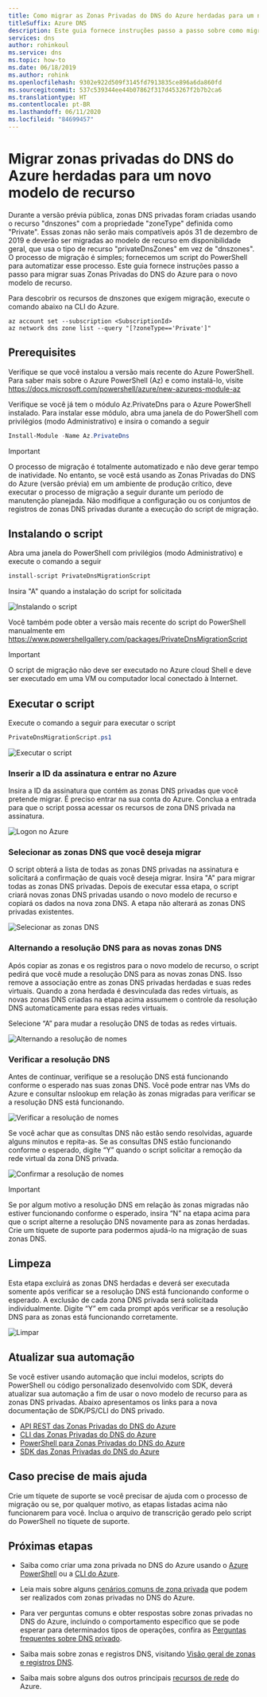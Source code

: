 ```yaml
---
title: Como migrar as Zonas Privadas do DNS do Azure herdadas para um novo modelo de recurso
titleSuffix: Azure DNS
description: Este guia fornece instruções passo a passo sobre como migrar as zonas DNS privadas herdadas para o modelo de recurso mais recente
services: dns
author: rohinkoul
ms.service: dns
ms.topic: how-to
ms.date: 06/18/2019
ms.author: rohink
ms.openlocfilehash: 9302e922d509f3145fd7913835ce896a6da860fd
ms.sourcegitcommit: 537c539344ee44b07862f317d453267f2b7b2ca6
ms.translationtype: HT
ms.contentlocale: pt-BR
ms.lasthandoff: 06/11/2020
ms.locfileid: "84699457"
---
```

# <a name="migrating-legacy-azure-dns-private-zones-to-new-resource-model"></a>Migrar zonas privadas do DNS do Azure herdadas para um novo modelo de recurso

Durante a versão prévia pública, zonas DNS privadas foram criadas usando o recurso "dnszones" com a propriedade "zoneType" definida como "Private". Essas zonas não serão mais compatíveis após 31 de dezembro de 2019 e deverão ser migradas ao modelo de recurso em disponibilidade geral, que usa o tipo de recurso "privateDnsZones" em vez de "dnszones". O processo de migração é simples; fornecemos um script do PowerShell para automatizar esse processo. Este guia fornece instruções passo a passo para migrar suas Zonas Privadas do DNS do Azure para o novo modelo de recurso.

Para descobrir os recursos de dnszones que exigem migração, execute o comando abaixo na CLI do Azure.
```azurecli
az account set --subscription <SubscriptionId>
az network dns zone list --query "[?zoneType=='Private']"
```

## <a name="prerequisites"></a>Prerequisites

Verifique se que você instalou a versão mais recente do Azure PowerShell. Para saber mais sobre o Azure PowerShell (Az) e como instalá-lo, visite https://docs.microsoft.com/powershell/azure/new-azureps-module-az

Verifique se você já tem o módulo Az.PrivateDns para o Azure PowerShell instalado. Para instalar esse módulo, abra uma janela de do PowerShell com privilégios (modo Administrativo) e insira o comando a seguir

```powershell
Install-Module -Name Az.PrivateDns
```

>[!IMPORTANT]
>O processo de migração é totalmente automatizado e não deve gerar tempo de inatividade. No entanto, se você está usando as Zonas Privadas do DNS do Azure (versão prévia) em um ambiente de produção crítico, deve executar o processo de migração a seguir durante um período de manutenção planejada. Não modifique a configuração ou os conjuntos de registros de zonas DNS privadas durante a execução do script de migração.

## <a name="installing-the-script"></a>Instalando o script

Abra uma janela do PowerShell com privilégios (modo Administrativo) e execute o comando a seguir

```powershell
install-script PrivateDnsMigrationScript
```

Insira "A" quando a instalação do script for solicitada

![Instalando o script](./media/private-dns-migration-guide/install-migration-script.png)

Você também pode obter a versão mais recente do script do PowerShell manualmente em https://www.powershellgallery.com/packages/PrivateDnsMigrationScript

>[!IMPORTANT]
>O script de migração não deve ser executado no Azure cloud Shell e deve ser executado em uma VM ou computador local conectado à Internet.

## <a name="running-the-script"></a>Executar o script

Execute o comando a seguir para executar o script

```powershell
PrivateDnsMigrationScript.ps1
```

![Executar o script](./media/private-dns-migration-guide/running-migration-script.png)

### <a name="enter-the-subscription-id-and-sign-in-to-azure"></a>Inserir a ID da assinatura e entrar no Azure

Insira a ID da assinatura que contém as zonas DNS privadas que você pretende migrar. É preciso entrar na sua conta do Azure. Conclua a entrada para que o script possa acessar os recursos de zona DNS privada na assinatura.

![Logon no Azure](./media/private-dns-migration-guide/login-migration-script.png)

### <a name="select-the-dns-zones-you-want-to-migrate"></a>Selecionar as zonas DNS que você deseja migrar

O script obterá a lista de todas as zonas DNS privadas na assinatura e solicitará a confirmação de quais você deseja migrar. Insira "A" para migrar todas as zonas DNS privadas. Depois de executar essa etapa, o script criará novas zonas DNS privadas usando o novo modelo de recurso e copiará os dados na nova zona DNS. A etapa não alterará as zonas DNS privadas existentes.

![Selecionar as zonas DNS](./media/private-dns-migration-guide/migratezone-migration-script.png)

### <a name="switching-dns-resolution-to-the-new-dns-zones"></a>Alternando a resolução DNS para as novas zonas DNS

Após copiar as zonas e os registros para o novo modelo de recurso, o script pedirá que você mude a resolução DNS para as novas zonas DNS. Isso remove a associação entre as zonas DNS privadas herdadas e suas redes virtuais. Quando a zona herdada é desvinculada das redes virtuais, as novas zonas DNS criadas na etapa acima assumem o controle da resolução DNS automaticamente para essas redes virtuais.

Selecione “A” para mudar a resolução DNS de todas as redes virtuais.

![Alternando a resolução de nomes](./media/private-dns-migration-guide/switchresolution-migration-script.png)

### <a name="verify-the-dns-resolution"></a>Verificar a resolução DNS

Antes de continuar, verifique se a resolução DNS está funcionando conforme o esperado nas suas zonas DNS. Você pode entrar nas VMs do Azure e consultar nslookup em relação às zonas migradas para verificar se a resolução DNS está funcionando.

![Verificar a resolução de nomes](./media/private-dns-migration-guide/verifyresolution-migration-script.png)

Se você achar que as consultas DNS não estão sendo resolvidas, aguarde alguns minutos e repita-as. Se as consultas DNS estão funcionando conforme o esperado, digite “Y” quando o script solicitar a remoção da rede virtual da zona DNS privada.

![Confirmar a resolução de nomes](./media/private-dns-migration-guide/confirmresolution-migration-script.png)

>[!IMPORTANT]
>Se por algum motivo a resolução DNS em relação às zonas migradas não estiver funcionando conforme o esperado, insira “N” na etapa acima para que o script alterne a resolução DNS novamente para as zonas herdadas. Crie um tíquete de suporte para podermos ajudá-lo na migração de suas zonas DNS.

## <a name="cleanup"></a>Limpeza

Esta etapa excluirá as zonas DNS herdadas e deverá ser executada somente após verificar se a resolução DNS está funcionando conforme o esperado. A exclusão de cada zona DNS privada será solicitada individualmente. Digite “Y” em cada prompt após verificar se a resolução DNS para as zonas está funcionando corretamente.

![Limpar](./media/private-dns-migration-guide/cleanup-migration-script.png)

## <a name="update-your-automation"></a>Atualizar sua automação

Se você estiver usando automação que inclui modelos, scripts do PowerShell ou código personalizado desenvolvido com SDK, deverá atualizar sua automação a fim de usar o novo modelo de recurso para as zonas DNS privadas. Abaixo apresentamos os links para a nova documentação de SDK/PS/CLI do DNS privado.
* [API REST das Zonas Privadas do DNS do Azure](https://docs.microsoft.com/rest/api/dns/privatedns/privatezones)
* [CLI das Zonas Privadas do DNS do Azure](https://docs.microsoft.com/cli/azure/ext/privatedns/network/private-dns?view=azure-cli-latest)
* [PowerShell para Zonas Privadas do DNS do Azure](https://docs.microsoft.com/powershell/module/az.privatedns/?view=azps-2.3.2)
* [SDK das Zonas Privadas do DNS do Azure](https://docs.microsoft.com/dotnet/api/overview/azure/privatedns/management?view=azure-dotnet-preview)

## <a name="need-further-help"></a>Caso precise de mais ajuda

Crie um tíquete de suporte se você precisar de ajuda com o processo de migração ou se, por qualquer motivo, as etapas listadas acima não funcionarem para você. Inclua o arquivo de transcrição gerado pelo script do PowerShell no tíquete de suporte.

## <a name="next-steps"></a>Próximas etapas

* Saiba como criar uma zona privada no DNS do Azure usando o [Azure PowerShell](./private-dns-getstarted-powershell.md) ou a [CLI do Azure](./private-dns-getstarted-cli.md).

* Leia mais sobre alguns [cenários comuns de zona privada](./private-dns-scenarios.md) que podem ser realizados com zonas privadas no DNS do Azure.

* Para ver perguntas comuns e obter respostas sobre zonas privadas no DNS do Azure, incluindo o comportamento específico que se pode esperar para determinados tipos de operações, confira as [Perguntas frequentes sobre DNS privado](./dns-faq-private.md).

* Saiba mais sobre zonas e registros DNS, visitando [Visão geral de zonas e registros DNS](dns-zones-records.md).

* Saiba mais sobre alguns dos outros principais [recursos de rede](../networking/networking-overview.md) do Azure.
